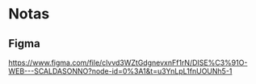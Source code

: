 # Notas

## Figma

https://www.figma.com/file/clvvd3WZtGdgnevxnFf1rN/DISE%C3%91O-WEB---SCALDASONNO?node-id=0%3A1&t=u3YnLpL1fnUOUNh5-1
